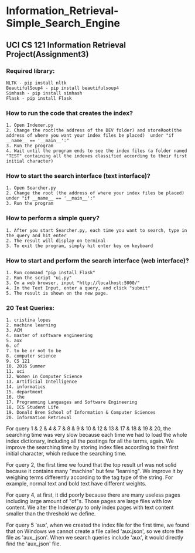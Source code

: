 # Information_Retrieval-Simple_Search_Engine
## UCI CS 121 Information Retrieval Project(Assignment3)

### Required library:

	NLTK - pip install nltk
	BeautifulSoup4 - pip install beautifulsoup4
	Simhash - pip install simhash
	Flask - pip install Flask
  
### How to run the code that creates the index?

	1. Open Indexer.py
	2. Change the root(the address of the DEV folder) and storeRoot(the address of where you want your index files be placed)  under "if __name__ == '__main__':"
	3. Run the program
	4. Wait until the program ends to see the index files (a folder named "TEST" containing all the indexes classified according to their first initial character)

### How to start the search interface (text interface)?

	1. Open Searcher.py
	2. Change the root (the address of where your index files be placed) under "if __name__ == '__main__':"
	3. Run the program

### How to perform a simple query?

	1. After you start Searcher.py, each time you want to search, type in the query and hit enter
	2. The result will display on terminal
	3. To exit the program, simply hit enter key on keyboard
	
### How to start and perform the search interface (web interface)?

	1. Run command "pip install Flask"
	2. Run the script "ui.py"
	3. On a web browser, input "http://localhost:5000/"
	4. In the Text Input, enter a query, and click "submit"
	5. The result is shown on the new page. 

### 20 Test Queries:
	1. cristina lopes
	2. machine learning
	3. ACM
	4. master of software engineering
	5. aux
	6. of
	7. to be or not to be
	8. computer science
	9. CS 121
	10. 2016 Summer
	11. uci 
	12. Women in Computer Science
	13. Artificial Intelligence
	14. informatics
	15. department
	16. the
	17. Programming Languages and Software Engineering
	18. ICS Student Life
	19. Donald Bren School of Information & Computer Sciences
	20. Information Retrieval

For query 1 & 2 & 4 & 7 & 8 & 9 & 10 & 12 & 13 & 17 & 18 & 19 & 20, the searching time was very slow because each time we had to load the whole index dictionary, including all the postings for all the terms, again. We improve the searching time by storing index files according to their first initial character, which reduce the searching time.

For query 2, the first time we found that the top result url was not solid because it contains many "machine" but few "learning". We improve it by weighing terms differently according to the tag type of the string. For example, normal text and bold text have different weights.

For query 4, at first, it did poorly because there are many useless pages including large amount of "of"s. Those pages are large files with low content. We alter the Indexer.py to only index pages with text content smaller than the threshold we define.

For query 5 'aux', when we created the index file for the first time, we found that on Windows we cannot create a file called 'aux.json', so we store the file as 'aux_.json'. When we search queries include 'aux', it would directly find the 'aux_json' file. 
